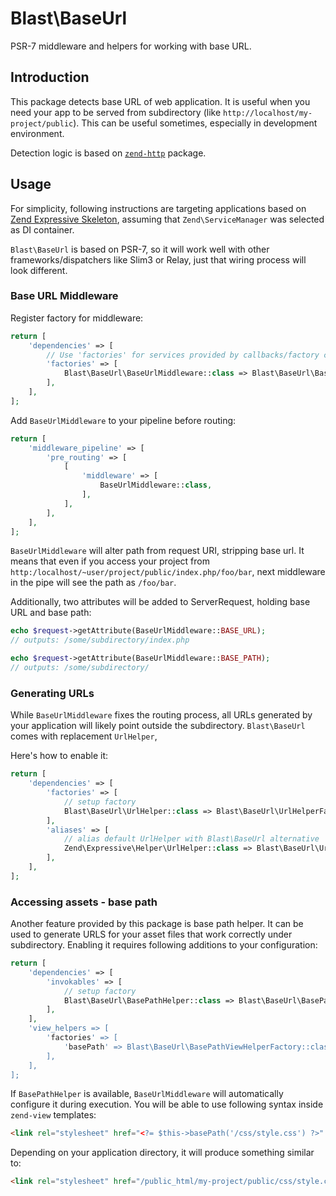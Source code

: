 Blast\BaseUrl
=============

PSR-7 middleware and helpers for working with base URL.
  
Introduction
------------

This package detects base URL of web application. It is useful when you need your app
to be served from subdirectory (like `http://localhost/my-project/public`). This can
be useful sometimes, especially in development environment.

Detection logic is based on [`zend-http`](https://github.com/zendframework/zend-http) 
package.

Usage
-----

For simplicity, following instructions are targeting applications based on 
[Zend Expressive Skeleton](https://github.com/zendframework/zend-expressive-skeleton),
assuming that `Zend\ServiceManager` was selected as DI container.
  
`Blast\BaseUrl` is based on PSR-7, so it will work well with other frameworks/dispatchers
like Slim3 or Relay, just that wiring process will look different.

### Base URL Middleware

Register factory for middleware:

```php
return [
    'dependencies' => [
        // Use 'factories' for services provided by callbacks/factory classes.
        'factories' => [
            Blast\BaseUrl\BaseUrlMiddleware::class => Blast\BaseUrl\BaseUrlMiddlewareFactory::class,
        ],
    ],
];
```

Add `BaseUrlMiddleware` to your pipeline before routing:

```php
return [
    'middleware_pipeline' => [
        'pre_routing' => [
            [
                'middleware' => [
                    BaseUrlMiddleware::class,
                ],
            ],
        ],
    ],
];
```

`BaseUrlMiddleware` will alter path from request URI, stripping base url. It means that
even if you access your project from `http:/localhost/~user/project/public/index.php/foo/bar`,
next middleware in the pipe will see the path as `/foo/bar`.

Additionally, two attributes will be added to ServerRequest, holding base URL and base path:

```php
echo $request->getAttribute(BaseUrlMiddleware::BASE_URL);   
// outputs: /some/subdirectory/index.php

echo $request->getAttribute(BaseUrlMiddleware::BASE_PATH);
// outputs: /some/subdirectory/
```

### Generating URLs

While `BaseUrlMiddleware` fixes the routing process, all URLs generated by your application
will likely point outside the subdirectory. `Blast\BaseUrl` comes with replacement `UrlHelper`,

Here's how to enable it: 

```php
return [
    'dependencies' => [
        'factories' => [
            // setup factory
            Blast\BaseUrl\UrlHelper::class => Blast\BaseUrl\UrlHelperFactory::class,            
        ],
        'aliases' => [
            // alias default UrlHelper with Blast\BaseUrl alternative
            Zend\Expressive\Helper\UrlHelper::class => Blast\BaseUrl\UrlHelper::class,
        ],
    ],
];
```

### Accessing assets - base path

Another feature provided by this package is base path helper. It can be used to generate URLS
for your asset files that work correctly under subdirectory. Enabling it requires following
additions to your configuration:

```php
return [
    'dependencies' => [
        'invokables' => [
            // setup factory
            Blast\BaseUrl\BasePathHelper::class => Blast\BaseUrl\BasePathHelper::class,            
        ],        
    ],
    'view_helpers => [
        'factories' => [
            'basePath' => Blast\BaseUrl\BasePathViewHelperFactory::class,
        ],
    ],
];
```

If `BasePathHelper` is available, `BaseUrlMiddleware` will automatically configure it during
execution. You will be able to use following syntax inside `zend-view` templates:

```html
<link rel="stylesheet" href="<?= $this->basePath('/css/style.css') ?>" />
```

Depending on your application directory, it will produce something similar to:

```html
<link rel="stylesheet" href="/public_html/my-project/public/css/style.css" />
```
